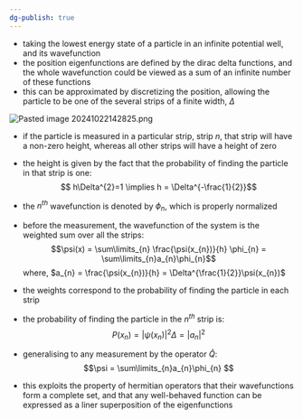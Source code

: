 ```yaml
---
dg-publish: true
---
```


- taking the lowest energy state of a particle in an infinite potential well, and its wavefunction
- the position eigenfunctions are defined by the dirac delta functions, and the whole wavefunction could be viewed as a sum of an infinite number of these functions
- this can be approximated by discretizing the position, allowing the particle to be one of the several strips of a finite width, $\Delta$

![Pasted image 20241022142825.png](/img/user/pics/Pasted%20image%2020241022142825.png)

- if the particle is measured in a particular strip, strip $n$, that strip will have a non-zero height, whereas all other strips will have a height of zero
- the height is given by the fact that the probability of finding the particle in that strip is one: 
  $$ h\Delta^{2}=1 \implies h = \Delta^{-\frac{1}{2}}$$
- the $n^{th}$ wavefunction is denoted by $\phi_{n}$, which is properly normalized

- before the measurement, the wavefunction of the system is the weighted sum over all the strips: 
  $$\psi(x) = \sum\limits_{n} \frac{\psi(x_{n})}{h} \phi_{n} = \sum\limits_{n}a_{n}\phi_{n}$$
	where, $a_{n} = \frac{\psi(x_{n})}{h} = \Delta^{\frac{1}{2}}\psi(x_{n})$
- the weights correspond to the probability of finding the particle in each strip
- the probability of finding the particle in the $n^{th}$ strip is: 
  $$P(x_{n}) = |\psi(x_{n})|^{2}\Delta = |a_{n}|^{2}$$
- generalising to any measurement by the operator $\hat Q:$ 
  $$\psi = \sum\limits_{n}a_{n}\phi_{n} $$
- this exploits the property of hermitian operators that their wavefunctions form a complete set, and that any well-behaved function can be expressed as a liner superposition of the eigenfunctions